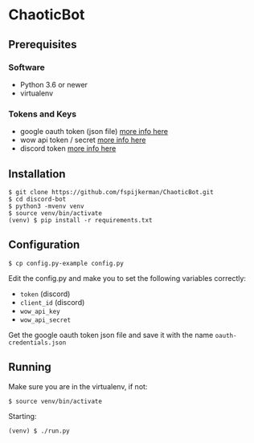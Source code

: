 # ChaoticBot

## Prerequisites

### Software
* Python 3.6 or newer
* virtualenv
### Tokens and Keys
* google oauth token (json file) [more info here](http://gspread.readthedocs.io/en/latest/oauth2.html)
* wow api token / secret [more info here](https://dev.battle.net/member/register)
* discord token [more info here](https://discordpy.readthedocs.io/en/rewrite/discord.html)

## Installation

```
$ git clone https://github.com/fspijkerman/ChaoticBot.git
$ cd discord-bot
$ python3 -mvenv venv
$ source venv/bin/activate
(venv) $ pip install -r requirements.txt
```

## Configuration

```
$ cp config.py-example config.py
```
Edit the config.py and make you to set the following variables correctly:

* `token` (discord)
* `client_id` (discord)
* `wow_api_key`
* `wow_api_secret`

Get the google oauth token json file and save it with the name `oauth-credentials.json`

## Running

Make sure you are in the virtualenv, if not:
```
$ source venv/bin/activate
```

Starting:
```
(venv) $ ./run.py
```

